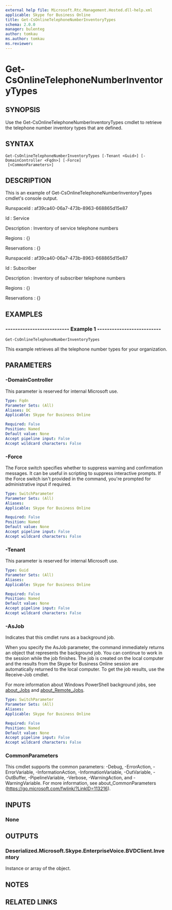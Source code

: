 ```yaml
---
external help file: Microsoft.Rtc.Management.Hosted.dll-help.xml 
applicable: Skype for Business Online
title: Get-CsOnlineTelephoneNumberInventoryTypes
schema: 2.0.0
manager: bulenteg
author: tomkau
ms.author: tomkau
ms.reviewer:
---
```


# Get-CsOnlineTelephoneNumberInventoryTypes

## SYNOPSIS
Use the Get-CsOnlineTelephoneNumberInventoryTypes cmdlet to retrieve the telephone number inventory types that are defined.

## SYNTAX

```
Get-CsOnlineTelephoneNumberInventoryTypes [-Tenant <Guid>] [-DomainController <Fqdn>] [-Force]
 [<CommonParameters>]
```

## DESCRIPTION
This is an example of Get-CsOnlineTelephoneNumberInventoryTypes cmdlet's console output.

RunspaceId : af39ca40-06a7-473b-8963-668865d15e87

Id : Service

Description : Inventory of service telephone numbers

Regions : {}

Reservations : {}

RunspaceId : af39ca40-06a7-473b-8963-668865d15e87

Id : Subscriber

Description : Inventory of subscriber telephone numbers

Regions : {}

Reservations : {}

## EXAMPLES

### -------------------------- Example 1 --------------------------
```
Get-CsOnlineTelephoneNumberInventoryTypes
```

This example retrieves all the telephone number types for your organization.


## PARAMETERS

### -DomainController
This parameter is reserved for internal Microsoft use.

```yaml
Type: Fqdn
Parameter Sets: (All)
Aliases: DC
Applicable: Skype for Business Online

Required: False
Position: Named
Default value: None
Accept pipeline input: False
Accept wildcard characters: False
```

### -Force
The Force switch specifies whether to suppress warning and confirmation messages.
It can be useful in scripting to suppress interactive prompts.
If the Force switch isn't provided in the command, you're prompted for administrative input if required.

```yaml
Type: SwitchParameter
Parameter Sets: (All)
Aliases: 
Applicable: Skype for Business Online

Required: False
Position: Named
Default value: None
Accept pipeline input: False
Accept wildcard characters: False
```

### -Tenant
This parameter is reserved for internal Microsoft use.

```yaml
Type: Guid
Parameter Sets: (All)
Aliases: 
Applicable: Skype for Business Online

Required: False
Position: Named
Default value: None
Accept pipeline input: False
Accept wildcard characters: False
```

### -AsJob
Indicates that this cmdlet runs as a background job.

When you specify the AsJob parameter, the command immediately returns an object that represents the background job. You can continue to work in the session while the job finishes. The job is created on the local computer and the results from the Skype for Business Online session are automatically returned to the local computer. To get the job results, use the Receive-Job cmdlet.

For more information about Windows PowerShell background jobs, see [about_Jobs](https://docs.microsoft.com/powershell/module/microsoft.powershell.core/about/about_jobs?view=powershell-6) and [about_Remote_Jobs](https://docs.microsoft.com/powershell/module/microsoft.powershell.core/about/about_remote_jobs?view=powershell-6).

```yaml
Type: SwitchParameter
Parameter Sets: (All)
Aliases: 
Applicable: Skype for Business Online

Required: False
Position: Named
Default value: None
Accept pipeline input: False
Accept wildcard characters: False
```

### CommonParameters
This cmdlet supports the common parameters: -Debug, -ErrorAction, -ErrorVariable, -InformationAction, -InformationVariable, -OutVariable, -OutBuffer, -PipelineVariable, -Verbose, -WarningAction, and -WarningVariable. For more information, see about_CommonParameters (https://go.microsoft.com/fwlink/?LinkID=113216).

## INPUTS

### None


## OUTPUTS

### Deserialized.Microsoft.Skype.EnterpriseVoice.BVDClient.Inventory
Instance or array of the object.

## NOTES

## RELATED LINKS

